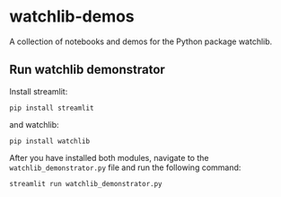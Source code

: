 # watchlib-demos
A collection of notebooks and demos for the Python package watchlib.


## Run watchlib demonstrator

Install streamlit:
```
pip install streamlit
```
and watchlib:
```
pip install watchlib
```

After you have installed both modules, navigate to the `watchlib_demonstrator.py` file and run the following command:
```
streamlit run watchlib_demonstrator.py
```
